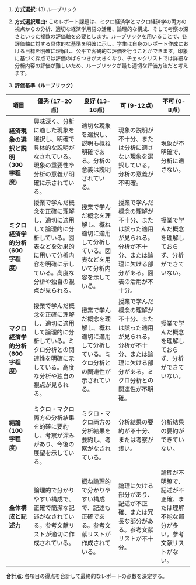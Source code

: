 1. **方式選択:** (3) ルーブリック

2. **方式選択理由:** このレポート課題は、ミクロ経済学とマクロ経済学の両方の視点からの分析、適切な経済学用語の活用、論理的な構成、そして考察の深さといった複数の評価軸を必要とします。ルーブリックを用いることで、各評価軸に対する具体的な基準を明確に示し、学生は自身のレポート作成における目標を明確に理解し、公平で客観的な評価を行うことができます。印象に基づく採点では評価のばらつきが大きくなり、チェックリストでは詳細な分析内容の評価が難しいため、ルーブリックが最も適切な評価方法だと考えます。


3. **評価基準（ルーブリック）**

| 項目 | 優秀 (17-20点) | 良好 (13-16点) | 可 (9-12点) | 不可 (0-8点) |
|---|---|---|---|---|
| **経済現象の選択と説明 (300字程度)** | 興味深く、分析に適した現象を選択し、明確で具体的な説明がなされている。現象の重要性や分析の意義が明確に示されている。 | 適切な現象を選択し、説明も概ね明確である。分析の意義は説明されている。 | 現象の説明が不十分、または分析に適さない現象を選択している。分析の意義が不明確。 | 現象が不明確で、分析に適さない。 |
| **ミクロ経済学的分析 (600字程度)** | 授業で学んだ概念を正確に理解し、適切に適用して論理的に分析している。図表などを効果的に用いて分析内容を明確に示している。高度な分析や独自の視点が見られる。 | 授業で学んだ概念を理解し、概ね適切に適用して分析している。図表などを用いて分析内容を示している。 | 授業で学んだ概念の理解が不十分、または誤った適用が見られる。分析が不十分、または論理に欠ける部分がある。図表の活用が不十分。 | 授業で学んだ概念を理解しておらず、分析ができていない。 |
| **マクロ経済学的分析 (600字程度)** | 授業で学んだ概念を正確に理解し、適切に適用して論理的に分析している。ミクロ分析との関連性を明確に示している。高度な分析や独自の視点が見られる。 | 授業で学んだ概念を理解し、概ね適切に適用して分析している。ミクロ分析との関連性が示されている。 | 授業で学んだ概念の理解が不十分、または誤った適用が見られる。分析が不十分、または論理に欠ける部分がある。ミクロ分析との関連性が不明確。 | 授業で学んだ概念を理解しておらず、分析ができていない。 |
| **結論 (100字程度)** | ミクロ・マクロ両方の分析結果を的確に要約し、考察が深みがあり、今後の展望を示している。 | ミクロ・マクロ両方の分析結果を要約し、考察がなされている。 | 分析結果の要約が不十分、または考察が浅い。 | 分析結果の要約ができていない。 |
| **全体構成と記述力** | 論理的で分かりやすい構成で、正確で簡潔な記述がなされている。参考文献リストが適切に作成されている。 | 概ね論理的で分かりやすい構成で、記述も正確である。参考文献リストが作成されている。 | 論理に欠ける部分があり、記述が不正確、または冗長な部分がある。参考文献リストが不十分。 | 論理が不明瞭で、記述が不正確、または理解不能な部分が多い。参考文献リストがない。 |


**合計点:** 各項目の得点を合計して最終的なレポートの点数を決定する。
